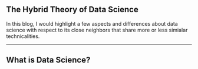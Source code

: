 ## The Hybrid Theory of Data Science

In this blog, I would highlight a few aspects and differences about data science with respect to its close neighbors that share more or less simialar technicalities.

---

## What is Data Science?
